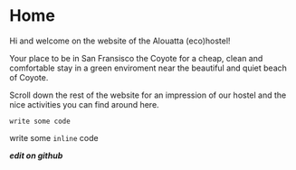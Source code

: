 Home
===================

Hi and welcome on the website of the Alouatta (eco)hostel! 

Your place to be in San Fransisco the Coyote for a cheap, clean and comfortable stay in a green enviroment near the beautiful and quiet beach of Coyote. 

Scroll down the rest of the website for an impression of our hostel and the nice activities you can find around here.



    write some code

write some `inline` code

***edit on github***
